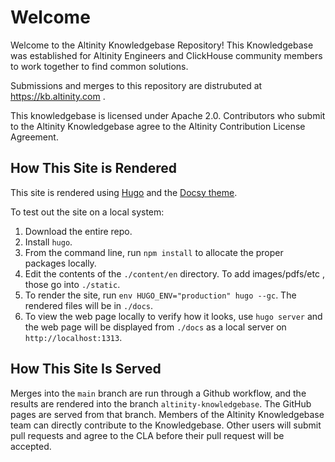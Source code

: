 # Welcome

Welcome to the Altinity Knowledgebase Repository!  This Knowledgebase was established for Altinity Engineers and ClickHouse community members to work together to find common solutions.

Submissions and merges to this repository are distrubuted at https://kb.altinity.com .

This knowledgebase is licensed under Apache 2.0.  Contributors who submit to the Altinity Knowledgebase agree to the Altinity Contribution License Agreement.

## How This Site is Rendered

This site is rendered using [Hugo](https://gohugo.io/) and the [Docsy theme](https://www.docsy.dev/).

To test out the site on a local system:

1. Download the entire repo.
1. Install `hugo`.
1. From the command line, run `npm install` to allocate the proper packages locally.
1. Edit the contents of the `./content/en` directory.  To add images/pdfs/etc , those go into `./static`.
1. To render the site, run `env HUGO_ENV="production" hugo --gc`.  The rendered files will be in `./docs`.
1. To view the web page locally to verify how it looks, use `hugo server` and the web page will be displayed from `./docs` as a local server on `http://localhost:1313`.

## How This Site Is Served

Merges into the `main` branch are run through a Github workflow, and the results are rendered into the branch `altinity-knowledgebase`.  The GitHub pages are served from that branch.  Members of the Altinity Knowledgebase team can directly contribute to the Knowledgebase.  Other users will submit pull requests and agree to the CLA before their pull request will be accepted.
